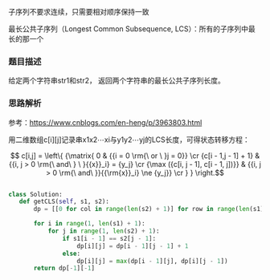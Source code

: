 子序列不要求连续，只需要相对顺序保持一致

最长公共子序列（Longest Common Subsequence, LCS）：所有的子序列中最长的那一个

### 题目描述

给定两个字符串str1和str2， 返回两个字符串的最长公共子序列长度。

### 思路解析

参考：https://www.cnblogs.com/en-heng/p/3963803.html

用二维数组c[i][j]记录串x1x2⋯xi与y1y2⋯yj的LCS长度，可得状态转移方程：

$$ c[i,j] = \left\{ {\matrix{ 0 & {{i = 0 \rm{\ or \ }j = 0}}  \cr 
   {c[i - 1,j - 1] + 1} & {{i, j  >  0 \rm{\ and\ } \ }{{x}}_i} = {y_j}  \cr 
   {\max ({c[i, j  - 1], c[i - 1, j])}} & {{i, j  >  0 \rm{\ and\ }}{{\rm{x}}_i} \ne {y_j}}  \cr 
 } } \right.$$
 
 
 ```python
 
 class Solution:
    def getCLS(self, s1, s2):
        dp = [[0 for col in range(len(s2) + 1)] for row in range(len(s1) + 1)]

        for i in range(1, len(s1) + 1):
            for j in range(1, len(s2) + 1):
                if s1[i - 1] == s2[j - 1]:
                    dp[i][j] = dp[i - 1][j - 1] + 1
                else:
                    dp[i][j] = max(dp[i - 1][j], dp[i][j - 1])
        return dp[-1][-1]

 
 ```
